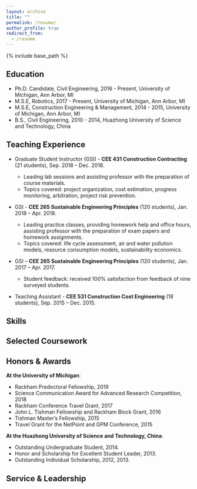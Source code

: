 ```yaml
---
layout: archive
title: ""
permalink: /resume/
author_profile: true
redirect_from:
  - /resume
---
```


{% include base_path %}

Education
------

* Ph.D. Candidate, Civil Engineering, 2016 - Present, University of Michigan, Ann Arbor, MI
* M.S.E, Robotics, 2017 - Present, University of Michigan, Ann Arbor, MI
* M.S.E, Construction Engineering & Management, 2014 - 2015, University of Michigan, Ann Arbor, MI
* B.S., Civil Engineering, 2010 - 2014, Huazhong University of Science and Technology, China
  
Teaching Experience
------

* Graduate Student Instructor (GSI) - **CEE 431 Construction Contracting** (21 students), Sep. 2018 – Dec. 2018.
  * Leading lab sessions and assisting professor with the preparation of course materials.
  * Topics covered: project organization, cost estimation, progress monitoring, arbitration, project risk prevention.

* GSI - **CEE 265 Sustainable Engineering Principles** (120 students), Jan. 2018 – Apr. 2018.
  * Leading practice classes, providing homework help and office hours, assisting professor with the preparation of exam papers and homework assignments.
  * Topics covered: life cycle assessment, air and water pollution models, resource consumption models, sustainability economics.

* GSI – **CEE 265 Sustainable Engineering Principles** (120 students), Jan. 2017 – Apr. 2017.
  * Student feedback: received 100% satisfaction from feedback of nine surveyed students.

* Teaching Assistant - **CEE 531 Construction Cost Engineering** (18 students), Sep. 2015 – Dec. 2015.

            
Skills
------
<!-- * Programming
  * Python, C++, MATLAB, C, Java, Javascript, SQL, NoSQL(MongoDB, Cassandra), Linux
* Data Analysis
  * Data Mining, Machine Learning, Computer Vision, Natural Language Processing, Signal Processing, Sensor Fusion, Embedded Systems
* Deep Learning Framework
  * Tensorflow, Caffe, Torch
* Design & Presentation
  * Adobe Creative Suite (Photoshop, Illustrator), Microsoft Office Suite
                                                                            -->          

Selected Coursework
------
<!-- * EECS 586: Algorithms
* EECS 583: Advanced Compiler
* EECS 560: Linear System Theory
* EECS 551: Matrix Method for Signal Processing
* EECS 545: Machine Learning
* EECS 542: Advanced Topics in Computer Vision
* EECS 501: Probability and Random Process
* EECS 485: Web Databases & Information Systems
* EECS 484: Database Management Systems
* EECS 461: Embedded Control Systems
* EECS 460: Control System Analysis and Design  -->


Honors & Awards
------
**At the University of Michigan**:
* Rackham Predoctoral Fellowship, 2019
* Science Communication Award for Advanced Research Competition, 2018
* Rackham Conference Travel Grant, 2017
* John L. Tishman Fellowship and Rackham Block Grant, 2016
* Tishman Master’s Fellowship, 2015
* Travel Grant for the NetPoint and GPM Conference, 2015

**At the Huazhong University of Science and Technology, China**:
* Outstanding Undergraduate Student, 2014.
* Honor and Scholarship for Excellent Student Leader, 2013.
* Outstanding Individual Scholarship, 2012, 2013.



Service & Leadership
------
<!-- * Vice President of the Volunteer Service Department at Tongji University, Oct.2010 - Jun.2012  
* Leader of the Tongji Education Aid Activity (Raised over 50,000CNY to subsidize 204 pupils), Sep.2011 - Nov.2011                           
* Volunteer Coordinator of the 14th FINA World Championships Shanghai 2011 Organizing Committee, Jul.2011  -->   
